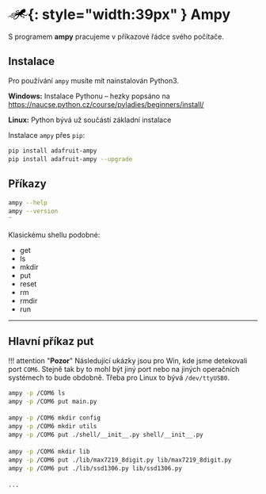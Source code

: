 # ![logo](img/logo_small.png){: style="width:39px" } Ampy

S programem **ampy** pracujeme v příkazové řádce svého počítače.


## Instalace

Pro používání `ampy` musíte mít nainstalován Python3.

**Windows:**
Instalace Pythonu – hezky popsáno na https://naucse.python.cz/course/pyladies/beginners/install/

**Linux:**
Python bývá už součástí základní instalace

Instalace `ampy` přes `pip`:

```bash
pip install adafruit-ampy 
pip install adafruit-ampy --upgrade  
```

## Příkazy

```bash
ampy --help
ampy --version
¨
```

Klasickému shellu podobné:

- get
- ls
- mkdir
- put
- reset
- rm
- rmdir
- run

---

## Hlavní příkaz put

!!! attention "**Pozor**"
    Následující ukázky jsou pro Win, kde jsme detekovali port `COM6`. Stejně tak by to mohl být jiný port nebo na jiných operačních systémech to bude obdobně. Třeba pro Linux to bývá `/dev/ttyUSB0`.

```bash
ampy -p /COM6 ls
ampy -p /COM6 put main.py

ampy -p /COM6 mkdir config
ampy -p /COM6 mkdir utils
ampy -p /COM6 put ./shell/__init__.py shell/__init__.py

ampy -p /COM6 mkdir lib
ampy -p /COM6 put ./lib/max7219_8digit.py lib/max7219_8digit.py
ampy -p /COM6 put ./lib/ssd1306.py lib/ssd1306.py

...
```